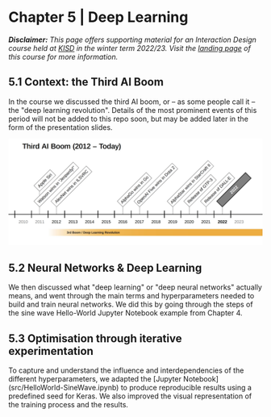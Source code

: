# Chapter 5 | Deep Learning

***Disclaimer:*** *This page offers supporting material for an Interaction Design course held at [KISD](https://kisd.de) in the winter term 2022/23. Visit the [landing page](https://github.com/KISDinteractive/fundamentals22w) of this course for more information.*

## 5.1 Context: the Third AI Boom

In the course we discussed the third AI boom, or – as some people call it – the "deep learning revolution". Details of the most prominent events of this period will not be added to this repo soon, but may be added later in the form of the presentation slides.

![DeepLearningTimeline](img/DeepLearningTimeline.jpg)

## 5.2 Neural Networks & Deep Learning

We then discussed what "deep learning" or "deep neural networks" actually means, and went through the main terms and hyperparameters needed to build and train neural networks. We did this by going through the steps of the sine wave Hello-World Jupyter Notebook example from Chapter 4.

## 5.3 Optimisation through iterative experimentation

To capture and understand the influence and interdependencies of the different hyperparameters, we adapted the [Jupyter Notebook] (src/HelloWorld-SineWave.ipynb) to produce reproducible results using a predefined seed for Keras. We also improved the visual representation of the training process and the results.
